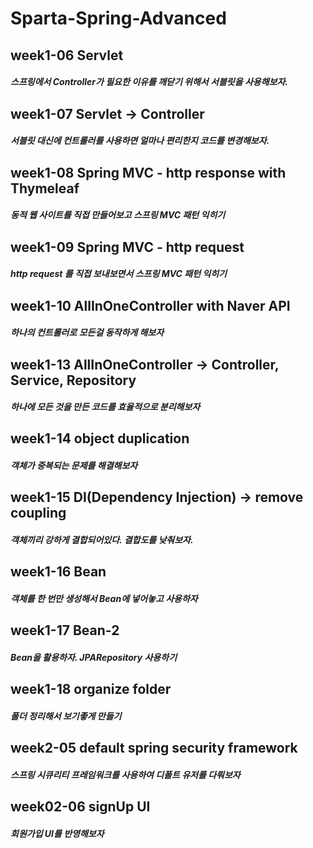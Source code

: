 # Sparta-Spring-Advanced

## week1-06 Servlet
##### 스프링에서 Controller가 필요한 이유를 깨닫기 위해서 서블릿을 사용해보자.

## week1-07 Servlet -> Controller
##### 서블릿 대신에 컨트롤러를 사용하면 얼마나 편리한지 코드를 변경해보자.

## week1-08 Spring MVC - http response with Thymeleaf
##### 동적 웹 사이트를 직접 만들어보고 스프링 MVC 패턴 익히기

## week1-09 Spring MVC - http request
##### http request 를 직접 보내보면서 스프링 MVC 패턴 익히기

## week1-10 AllInOneController with Naver API
##### 하나의 컨트롤러로 모든걸 동작하게 해보자

## week1-13 AllInOneController -> Controller, Service, Repository
##### 하나에 모든 것을 만든 코드를 효율적으로 분리해보자

## week1-14 object duplication
##### 객체가 중복되는 문제를 해결해보자

## week1-15 DI(Dependency Injection) -> remove coupling
##### 객체끼리 강하게 결합되어있다. 결합도를 낮춰보자.

## week1-16 Bean
##### 객체를 한 번만 생성해서 Bean에 넣어놓고 사용하자

## week1-17 Bean-2
##### Bean을 활용하자. JPARepository 사용하기

## week1-18 organize folder
##### 폴더 정리해서 보기좋게 만들기

## week2-05 default spring security framework
##### 스프링 시큐리티 프레임워크를 사용하여 디폴트 유저를 다뤄보자

## week02-06 signUp UI
##### 회원가입 UI를 반영해보자